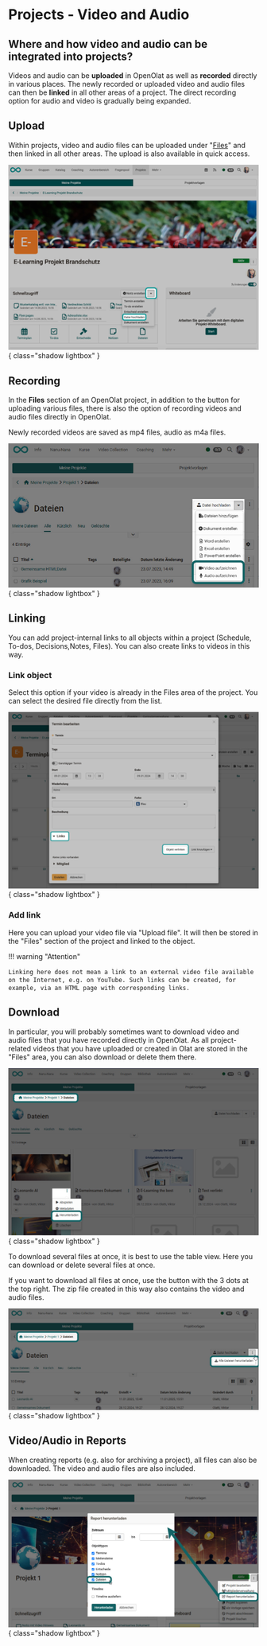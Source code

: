 # Projects - Video and Audio

## Where and how video and audio can be integrated into projects?

Videos and audio can be **uploaded** in OpenOlat as well as **recorded** directly in various places. The newly recorded or uploaded video and audio files can then be **linked** in all other areas of a project. 
The direct recording option for audio and video is gradually being expanded.


## Upload

Within projects, video and audio files can be uploaded under "[Files](../area_modules/Project_Files.md)" and then linked in all other areas. The upload is also available in quick access.

![audio or video upload](assets/project_quick_access_file_upload_v1_de.png){ class="shadow lightbox" }


## Recording

In the **Files** section of an OpenOlat project, in addition to the button for uploading various files, there is also the option of recording videos and audio files directly in OpenOlat.

Newly recorded videos are saved as mp4 files, audio as m4a files.

![Audio oder Video aufnehmen](assets/Projekt_Audio_aunehmen.jpg){ class="shadow lightbox" }


## Linking

You can add project-internal links to all objects within a project (Schedule, To-dos, Decisions,Notes, Files). You can also create links to videos in this way.

### Link object
Select this option if your video is already in the Files area of the project. You can select the desired file directly from the list. 

![project_video_audio_link_termin_v1_de.png](assets/project_video_audio_link_termin_v1_de.png){ class="shadow lightbox" }

### Add link 

Here you can upload your video file via "Upload file". It will then be stored in the "Files" section of the project and linked to the object. 

!!! warning "Attention"

    Linking here does not mean a link to an external video file available on the Internet, e.g. on YouTube. Such links can be created, for example, via an HTML page with corresponding links. 


## Download

In particular, you will probably sometimes want to download video and audio files that you have recorded directly in OpenOlat. As all project-related videos that you have uploaded or created in Olat are stored in the "Files" area, you can also download or delete them there. 

![Einzelne Video Datei herunterladen](assets/Projekt_Video_herunterladen1.jpg){ class="shadow lightbox" }

To download several files at once, it is best to use the table view. Here you can download or delete several files at once. 

If you want to download all files at once, use the button with the 3 dots at the top right. The zip file created in this way also contains the video and audio files.

![Alle Dateien des Projektes herunterladen](assets/Alle_dateien_herunterladen_Projekt1.jpg){ class="shadow lightbox" }

## Video/Audio in Reports

When creating reports (e.g. also for archiving a project), all files can also be downloaded. The video and audio files are also included.

![Projekte Reports](assets/Projekte_Report_herunterladen.jpg){ class="shadow lightbox" }

